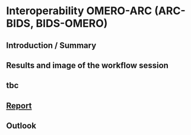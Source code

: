 # Interoperability OMERO-ARC (ARC-BIDS, BIDS-OMERO)

## Introduction / Summary

## Results and image of the workflow session

## tbc

## [Report](./Report/)

## Outlook